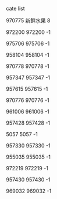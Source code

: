 cate list

970775 新鲜水果 8

972200 972200 -1

975706 975706 -1

958104 958104 -1

970778 970778 -1

957347 957347 -1

957615 957615 -1

970776 970776 -1

961006 961006 -1

957428 957428 -1

5057 5057 -1

957330 957330 -1

955035 955035 -1

972219 972219 -1

957430 957430 -1

969032 969032 -1


